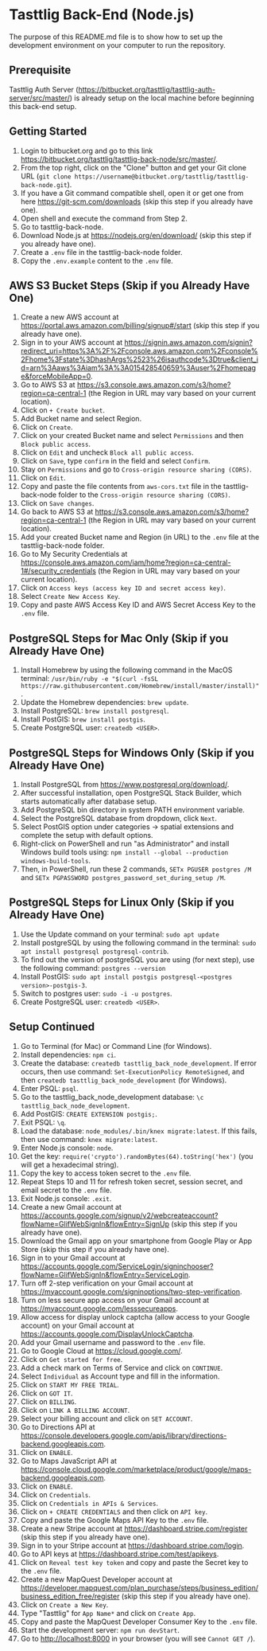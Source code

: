 # Tasttlig Back-End (Node.js)

The purpose of this README.md file is to show how to set up the development environment on your computer to run the repository.

## Prerequisite

Tasttlig Auth Server (<https://bitbucket.org/tasttlig/tasttlig-auth-server/src/master/>) is already setup on the local machine before beginning this back-end setup.

## Getting Started

1. Login to bitbucket.org and go to this link <https://bitbucket.org/tasttlig/tasttlig-back-node/src/master/>.
2. From the top right, click on the "Clone" button and get your Git clone URL (`git clone https://username@bitbucket.org/tasttlig/tasttlig-back-node.git`).
3. If you have a Git command compatible shell, open it or get one from here <https://git-scm.com/downloads> (skip this step if you already have one).
4. Open shell and execute the command from Step 2.
5. Go to tasttlig-back-node.
6. Download Node.js at <https://nodejs.org/en/download/> (skip this step if you already have one).
7. Create a `.env` file in the tasttlig-back-node folder.
8. Copy the `.env.example` content to the `.env` file.

## AWS S3 Bucket Steps (Skip if you Already Have One)

1. Create a new AWS account at <https://portal.aws.amazon.com/billing/signup#/start> (skip this step if you already have one).
2. Sign in to your AWS account at <https://signin.aws.amazon.com/signin?redirect_uri=https%3A%2F%2Fconsole.aws.amazon.com%2Fconsole%2Fhome%3Fstate%3DhashArgs%2523%26isauthcode%3Dtrue&client_id=arn%3Aaws%3Aiam%3A%3A015428540659%3Auser%2Fhomepage&forceMobileApp=0>.
3. Go to AWS S3 at <https://s3.console.aws.amazon.com/s3/home?region=ca-central-1> (the Region in URL may vary based on your current location).
4. Click on `+ Create bucket`.
5. Add Bucket name and select Region.
6. Click on `Create`.
7. Click on your created Bucket name and select `Permissions` and then `Block public access`.
8. Click on `Edit` and uncheck `Block all public access`.
9. Click on `Save`, type `confirm` in the field and select `Confirm`.
10. Stay on `Permissions` and go to `Cross-origin resource sharing (CORS)`.
11. Click on `Edit`.
12. Copy and paste the file contents from `aws-cors.txt` file in the tasttlig-back-node folder to the `Cross-origin resource sharing (CORS)`.
13. Click on `Save changes`.
14. Go back to AWS S3 at <https://s3.console.aws.amazon.com/s3/home?region=ca-central-1> (the Region in URL may vary based on your current location).
15. Add your created Bucket name and Region (in URL) to the `.env` file at the tasttlig-back-node folder.
16. Go to My Security Credentials at <https://console.aws.amazon.com/iam/home?region=ca-central-1#/security_credentials> (the Region in URL may vary based on your current location).
17. Click on `Access keys (access key ID and secret access key)`.
18. Select `Create New Access Key`.
19. Copy and paste AWS Access Key ID and AWS Secret Access Key to the `.env` file.

## PostgreSQL Steps for Mac Only (Skip if you Already Have One)

1. Install Homebrew by using the following command in the MacOS terminal: `/usr/bin/ruby -e "$(curl -fsSL https://raw.githubusercontent.com/Homebrew/install/master/install)"`.
2. Update the Homebrew dependencies: `brew update`.
3. Install PostgreSQL: `brew install postgresql`.
4. Install PostGIS: `brew install postgis`.
5. Create PostgreSQL user: `createdb <USER>`.

## PostgreSQL Steps for Windows Only (Skip if you Already Have One)

1. Install PostgreSQL from <https://www.postgresql.org/download/>.
2. After successful installation, open PostgreSQL Stack Builder, which starts automatically after database setup.
3. Add PostgreSQL bin directory in system PATH environment variable.
4. Select the PostgreSQL database from dropdown, click `Next`.
5. Select PostGIS option under categories -> spatial extensions and complete the setup with default options.
6. Right-click on PowerShell and run "as Administrator" and install Windows build tools using: `npm install --global --production windows-build-tools`.
7. Then, in PowerShell, run these 2 commands, `SETx PGUSER postgres /M` and `SETx PGPASSWORD postgres_password_set_during_setup /M`.

## PostgreSQL Steps for Linux Only (Skip if you Already Have One)

1. Use the Update command on your terminal: `sudo apt update`
2. Install postgreSQL by using the following command in the terminal: `sudo apt install postgresql postgresql-contrib`.
3. To find out the version of postgreSQL you are using (for next step), use the following command: `postgres --version`
4. Install PostGIS: `sudo apt install postgis postgresql-<postgres version>-postgis-3`.
5. Switch to postgres user: `sudo -i -u postgres`.
6. Create PostgreSQL user: `createdb <USER>`.

## Setup Continued

1. Go to Terminal (for Mac) or Command Line (for Windows).
2. Install dependencies: `npm ci`.
3. Create the database: `createdb tasttlig_back_node_development`. If error occurs, then use command: `Set-ExecutionPolicy RemoteSigned`, and then `createdb tasttlig_back_node_development` (for Windows).
4. Enter PSQL: `psql`.
5. Go to the tasttlig_back_node_development database: `\c tasttlig_back_node_development`.
6. Add PostGIS: `CREATE EXTENSION postgis;`.
7. Exit PSQL: `\q`.
8. Load the database: `node_modules/.bin/knex migrate:latest`. If this fails, then use command: `knex migrate:latest`.
9. Enter Node.js console: `node`.
10. Get the key: `require('crypto').randomBytes(64).toString('hex')` (you will get a hexadecimal string).
11. Copy the key to access token secret to the `.env` file.
12. Repeat Steps 10 and 11 for refresh token secret, session secret, and email secret to the `.env` file.
13. Exit Node.js console: `.exit`.
14. Create a new Gmail account at <https://accounts.google.com/signup/v2/webcreateaccount?flowName=GlifWebSignIn&flowEntry=SignUp> (skip this step if you already have one).
15. Download the Gmail app on your smartphone from Google Play or App Store (skip this step if you already have one).
16. Sign in to your Gmail account at <https://accounts.google.com/ServiceLogin/signinchooser?flowName=GlifWebSignIn&flowEntry=ServiceLogin>.
17. Turn off 2-step verification on your Gmail account at <https://myaccount.google.com/signinoptions/two-step-verification>.
18. Turn on less secure app access on your Gmail account at <https://myaccount.google.com/lesssecureapps>.
19. Allow access for display unlock captcha (allow access to your Google account) on your Gmail account at <https://accounts.google.com/DisplayUnlockCaptcha>.
20. Add your Gmail username and password to the `.env` file.
21. Go to Google Cloud at <https://cloud.google.com/>.
22. Click on `Get started for free`.
23. Add a check mark on Terms of Service and click on `CONTINUE`.
24. Select `Individual` as Account type and fill in the information.
25. Click on `START MY FREE TRIAL`.
26. Click on `GOT IT`.
27. Click on `BILLING`.
28. Click on `LINK A BILLING ACCOUNT`.
29. Select your billing account and click on `SET ACCOUNT`.
30. Go to Directions API at <https://console.developers.google.com/apis/library/directions-backend.googleapis.com>.
31. Click on `ENABLE`.
32. Go to Maps JavaScript API at <https://console.cloud.google.com/marketplace/product/google/maps-backend.googleapis.com>.
33. Click on `ENABLE`.
34. Click on `Credentials`.
35. Click on `Credentials in APIs & Services`.
36. Click on `+ CREATE CREDENTIALS` and then click on `API key`.
37. Copy and paste the Google Maps API Key to the `.env` file.
38. Create a new Stripe account at <https://dashboard.stripe.com/register> (skip this step if you already have one).
39. Sign in to your Stripe account at <https://dashboard.stripe.com/login>.
40. Go to API keys at <https://dashboard.stripe.com/test/apikeys>.
41. Click on `Reveal test key token` and copy and paste the Secret key to the `.env` file.
42. Create a new MapQuest Developer account at <https://developer.mapquest.com/plan_purchase/steps/business_edition/business_edition_free/register> (skip this step if you already have one).
43. Click on `Create a New Key`.
44. Type "Tasttlig" for `App Name*` and click on `Create App`.
45. Copy and paste the MapQuest Developer Consumer Key to the `.env` file.
46. Start the development server: `npm run devStart`.
47. Go to <http://localhost:8000> in your browser (you will see `Cannot GET /`).
